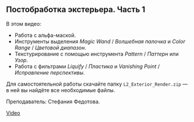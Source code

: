 ## Постобработка экстерьера. Часть 1

В этом видео:

- Работа с альфа-маской.
- Инструменты выделения _Magic Wand_ / _Волшебная палочка_ и _Color Range_ / _Цветовой диапазон_.
- Текстурирование с помощью инструмента _Pattern_ / _Паттерн_ или _Узор_.
- Работа с фильтрами _Liquify_ / _Пластика_ и _Vanishing Point_ / _Исправление перспективы_.

Для самостоятельной работы скачайте папку `L2_Exterior_Render.zip` — в ней вы найдёте все необходимые файлы.

Преподаватель: Стефания Федотова.

[Video](https://player.softculture.cc/embed/online/PPR/PPR_7.31.03_L2-1_Exterior_Render_P1)
